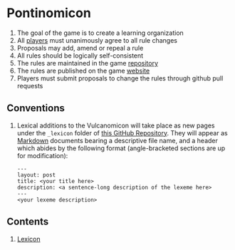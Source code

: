 # Pontinomicon

1. The goal of the game is to create a learning organization
1. All [players](CODEOWNERS) must unanimously agree to all rule changes
1. Proposals may add, amend or repeal a rule
1. All rules should be logically self-consistent 
1. The rules are maintained in the game [repository](https://github.com/Metanomicon/Pontinomicon)
1. The rules are published on the game [website](https://metanomicon.github.io/Pontinomicon/)
1. Players must submit proposals to change the rules through github pull requests


## Conventions

1. Lexical additions to the Vulcanomicon will take place as new pages under the `_lexicon` folder of [this GitHub Repository](https://github.com/Vulcan-Academy/Vulcanomicon). They will appear as [Markdown](https://en.wikipedia.org/wiki/Markdown) documents bearing a descriptive file name, and a header which abides by the following format (angle-bracketed sections are up for modification):
    ```
    ---
    layout: post
    title: <your title here>
    description: <a sentence-long description of the lexeme here>
    ---
    <your lexeme description>
    ```

## Contents

1. [Lexicon](Lexicon.md)
